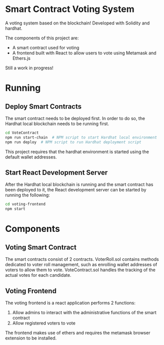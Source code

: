 # Smart Contract Voting System

A voting system based on the blockchain! Developed with Solidity and hardhat.

The components of this project are:
* A smart contract used for voting
* A frontend built with React to allow users to vote using Metamask and Ethers.js

Still a work in progress!

# Running
## Deploy Smart Contracts
The smart contract needs to be deployed first. In order to do so, the Hardhat local blockchain needs to be running first.
```bash
cd VoteContract
npm run start-chain  # NPM script to start Hardhat local environment
npm run deploy  # NPM script to run Hardhat deployment script
```
This project requires that the hardhat environment is started using the default wallet addresses.

## Start React Development Server
After the Hardhat local blockchain is running and the smart contract has been deployed to it, the React development server can be started by running the following:
```bash
cd voting-frontend
npm start
```

# Components
## Voting Smart Contract
The smart contracts consist of 2 contracts. VoterRoll.sol contains methods dedicated to voter roll management, such as enrolling wallet addresses of voters to allow them to vote. VoteContract.sol handles the tracking of the actual votes for each candidate.

## Voting Frontend
The voting frontend is a react application performs 2 functions:
1) Allow admins to interact with the administrative functions of the smart contract
2) Allow registered voters to vote

The frontend makes use of ethers and requires the metamask browser extension to be installed.
